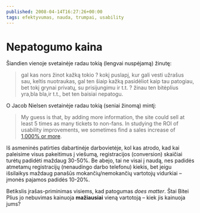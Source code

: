 ```yaml
---
published: 2008-04-14T16:27:26+00:00
tags: efektyvumas, nauda, trumpai, usability
---
```


# Nepatogumo kaina

<p>Šiandien vienoje svetainėje radau tokią (lengvai nuspėjamą) žinutę:</p>
<blockquote><p>gal kas nors žinot kažką tokio ? kokį puslapį, kur gali vesti užrašus sau, keltis nuotraukas, gal ten šiaip kažką pasidėliot kaip tau patogiau, bet tokį grynai privatų, su prisijungimu ir t.t. ? žinau ten bitėplius yra,bla bla,ir t.t., bet ten baisiai nepatogu.</p>
</blockquote>
<p>O Jacob Nielsen svetainėje radau tokią (seniai žinomą) mintį:</p>
<blockquote><p>My guess is that, by adding more information, the site could sell at least 5 times as many tickets to non-fans. In studying the ROI of usability improvements, we sometimes find a sales increase of <a href="http://www.useit.com/alertbox/bad-design.html">1,000% or more</a>.</p>
</blockquote>
<p>Iš asmeninės patirties dabartinėje darbovietėje, kol kas atrodo, kad kai paleisime visus pakeitimus į viešumą, registracijos (conversion) skaičiai turėtų padidėti maždaug 30-50%. Be abejo, tai ne visai į naudą, nes padidės atmetamų registracijų (nenaudingo darbo telefonu) kiekis, bet jeigu išsilaikys maždaug panašūs mokančių/nemokančių vartotojų vidurkiai – įmonės pajamos padidės 10-20%.</p>
<p>Betikslis įrašas-priminimas visiems, kad patogumas <i>does matter</i>. Štai Bitei Plius jo nebuvimas kainuoja <strong>mažiausiai</strong> vieną vartotoją – kiek jis kainuoja jums?</p>